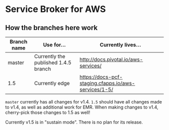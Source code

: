 # Service Broker for AWS

## How the branches here work

| Branch name | Use for… | Currently lives…
|-------------| ------| ------|
| master      | Currently the published 1.4.5 branch | http://docs.pivotal.io/aws-services/ |
| 1.5         | Currently edge | https://docs-pcf-staging.cfapps.io/aws-services/1-5/ |

`master` currently has all changes for v1.4.
`1.5` should have all changes made to v1.4, as well as additional work for EMR.
When making changes to v1.4, cherry-pick those changes to 1.5 as well!

Currently v1.5 is in "sustain mode". There is no plan for its release.
